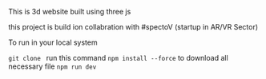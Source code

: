 This is 3d website built using three js 

this project is build ion collabration with #spectoV (startup in AR/VR Sector)

To run in your local system 

`git clone ` run this command 
`npm install --force` to download all necessary file 
`npm run dev `

